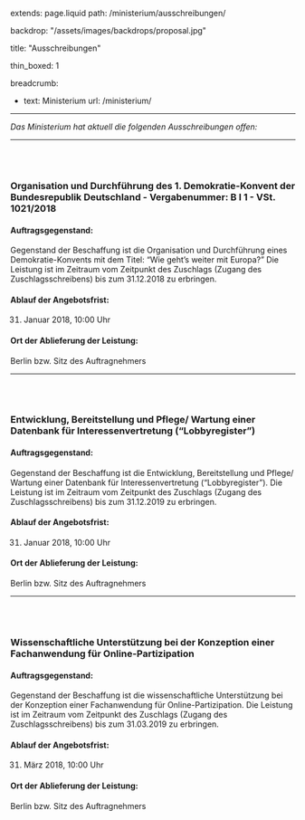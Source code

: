 extends: page.liquid
path: /ministerium/ausschreibungen/

backdrop: "/assets/images/backdrops/proposal.jpg"

title: "Ausschreibungen"

thin_boxed: 1

breadcrumb:
 - text: Ministerium
   url: /ministerium/

---

_Das Ministerium hat aktuell die folgenden Ausschreibungen offen:_

---
<br>
<br>

### Organisation und Durchführung des 1. Demokratie-Konvent der Bundesrepublik Deutschland - Vergabenummer: B I 1 - VSt. 1021/2018

#### Auftragsgegenstand:
Gegenstand der Beschaffung ist die Organisation und Durchführung eines Demokratie-Konvents mit dem Titel: “Wie geht’s weiter mit Europa?” Die Leistung ist im Zeitraum vom Zeitpunkt des Zuschlags (Zugang des Zuschlagsschreibens) bis zum 31.12.2018 zu erbringen.

#### Ablauf der Angebotsfrist:
31. Januar 2018, 10:00 Uhr

#### Ort der Ablieferung der Leistung:
Berlin bzw. Sitz des Auftragnehmers

---


<br>
<br>

### Entwicklung, Bereitstellung und Pflege/ Wartung einer Datenbank für Interessenvertretung (“Lobbyregister”)

#### Auftragsgegenstand:
Gegenstand der Beschaffung ist die Entwicklung, Bereitstellung und Pflege/ Wartung einer Datenbank für Interessenvertretung (“Lobbyregister”). Die Leistung ist im Zeitraum vom Zeitpunkt des Zuschlags (Zugang des Zuschlagsschreibens) bis zum 31.12.2019 zu erbringen.

#### Ablauf der Angebotsfrist:
31. Januar 2018, 10:00 Uhr

#### Ort der Ablieferung der Leistung:
Berlin bzw. Sitz des Auftragnehmers

---

<br>
<br>

### Wissenschaftliche Unterstützung bei der Konzeption einer Fachanwendung für Online-Partizipation

#### Auftragsgegenstand:
Gegenstand der Beschaffung ist die wissenschaftliche Unterstützung bei der Konzeption einer Fachanwendung für Online-Partizipation. Die Leistung ist im Zeitraum vom Zeitpunkt des Zuschlags (Zugang des Zuschlagsschreibens) bis zum 31.03.2019 zu erbringen.

#### Ablauf der Angebotsfrist:
31. März 2018, 10:00 Uhr

#### Ort der Ablieferung der Leistung:
Berlin bzw. Sitz des Auftragnehmers


